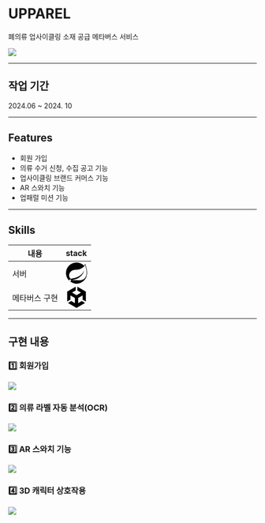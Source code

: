 
# UPPAREL

폐의류 업사이클링 소재 공급 메타버스 서비스

![](https://velog.velcdn.com/images/hellodora7/post/65447ed2-7d24-441d-98b5-a299e21fcf66/image.png)

---
## 작업 기간

2024.06 ~ 2024. 10


---
## Features

- 회원 가입
- 의류 수거 신청, 수집 공고 기능
- 업사이클링 브랜드 커머스 기능
- AR 스와치 기능
- 업패럴 미션 기능

---
## Skills

|내용|stack|
|------|---|
|서버|<svg role="img" viewBox="0 0 24 24" xmlns="http://www.w3.org/2000/svg"><title>Spring</title><path d="M21.8537 1.4158a10.4504 10.4504 0 0 1-1.284 2.2471A11.9666 11.9666 0 1 0 3.8518 20.7757l.4445.3951a11.9543 11.9543 0 0 0 19.6316-8.2971c.3457-3.0126-.568-6.8649-2.0743-11.458zM5.5805 20.8745a1.0174 1.0174 0 1 1-.1482-1.4323 1.0396 1.0396 0 0 1 .1482 1.4323zm16.1991-3.5806c-2.9385 3.9263-9.2601 2.5928-13.2852 2.7904 0 0-.7161.0494-1.4323.1481 0 0 .2717-.1234.6174-.2469 2.8398-.9877 4.1732-1.1853 5.9018-2.0743 3.2349-1.6545 6.4698-5.2844 7.1118-9.0379-1.2347 3.6053-4.9881 6.7167-8.3959 7.9761-2.3459.8643-6.5685 1.7039-6.5685 1.7039l-.1729-.0988c-2.8645-1.4076-2.9632-7.6304 2.2718-9.6306 2.2966-.889 4.4696-.395 6.9637-.9877 2.6422-.6174 5.7043-2.5929 6.939-5.1857 1.3828 4.1732 3.062 10.643.0493 14.6434z"/></svg>|
|메타버스 구현|<svg role="img" viewBox="0 0 24 24" xmlns="http://www.w3.org/2000/svg"><title>Unity</title><path d="m12.9288 4.2939 3.7997 2.1929c.1366.077.1415.2905 0 .3675l-4.515 2.6076a.4192.4192 0 0 1-.4246 0L7.274 6.8543c-.139-.0745-.1415-.293 0-.3675l3.7972-2.193V0L1.3758 5.5977V16.793l3.7177-2.1456v-4.3858c-.0025-.1565.1813-.2682.318-.1838l4.5148 2.6076a.4252.4252 0 0 1 .2136.3676v5.2127c.0025.1565-.1813.2682-.3179.1838l-3.7996-2.1929-3.7178 2.1457L12 24l9.6954-5.5977-3.7178-2.1457-3.7996 2.1929c-.1341.082-.3229-.0248-.3179-.1838V13.053c0-.1565.087-.2956.2136-.3676l4.5149-2.6076c.134-.082.3228.0224.3179.1838v4.3858l3.7177 2.1456V5.5977L12.9288 0Z"/></svg>|

---
## 구현 내용

### 1️⃣ 회원가입
![](https://velog.velcdn.com/images/hellodora7/post/b11eace4-df9f-4953-97bb-cd6c504eba6d/image.gif)

### 2️⃣ 의류 라벨 자동 분석(OCR)
![](https://velog.velcdn.com/images/hellodora7/post/964a2af0-e35a-4c92-be59-4f2ef3af39d8/image.gif)


### 3️⃣ AR 스와치 기능
![](https://velog.velcdn.com/images/hellodora7/post/213de85c-548a-447f-aec0-20f5d1820ef8/image.gif)


### 4️⃣ 3D 캐릭터 상호작용
![](https://velog.velcdn.com/images/hellodora7/post/0653557e-3d33-40e8-bcf9-4fc4aa7d5486/image.gif)

